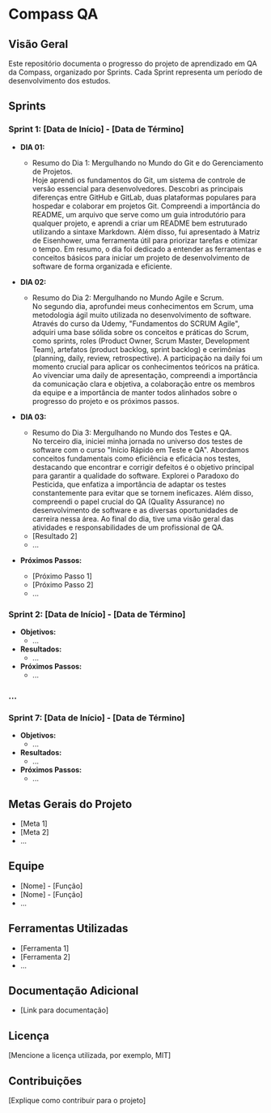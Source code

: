 # Compass QA

## Visão Geral

Este repositório documenta o progresso do projeto de aprendizado em QA da Compass, organizado por Sprints. Cada Sprint representa um período de desenvolvimento dos estudos.

## Sprints

### Sprint 1: [Data de Início] - [Data de Término]

* **DIA 01:**
    * Resumo do Dia 1: Mergulhando no Mundo do Git e do Gerenciamento de Projetos.<br> 
Hoje aprendi os fundamentos do Git, um sistema de controle de versão essencial para desenvolvedores. Descobri as principais diferenças entre GitHub e GitLab, duas plataformas populares para hospedar e colaborar em projetos Git. Compreendi a importância do README, um arquivo que serve como um guia introdutório para qualquer projeto, e aprendi a criar um README bem estruturado utilizando a sintaxe Markdown. Além disso, fui apresentado à Matriz de Eisenhower, uma ferramenta útil para priorizar tarefas e otimizar o tempo.
Em resumo, o dia foi dedicado a entender as ferramentas e conceitos básicos para iniciar um projeto de desenvolvimento de software de forma organizada e eficiente.
    
* **DIA 02:**
    * Resumo do Dia 2: Mergulhando no Mundo Agile e Scrum.<br>
No segundo dia, aprofundei meus conhecimentos em Scrum, uma metodologia ágil muito utilizada no desenvolvimento de software. Através do curso da Udemy, "Fundamentos do SCRUM Agile", adquiri uma base sólida sobre os conceitos e práticas do Scrum, como sprints, roles (Product Owner, Scrum Master, Development Team), artefatos (product backlog, sprint backlog) e cerimônias (planning, daily, review, retrospective).
A participação na daily foi um momento crucial para aplicar os conhecimentos teóricos na prática. Ao vivenciar uma daily de apresentação, compreendi a importância da comunicação clara e objetiva, a colaboração entre os membros da equipe e a importância de manter todos alinhados sobre o progresso do projeto e os próximos passos.

* **DIA 03:**
    * Resumo do Dia 3: Mergulhando no Mundo dos Testes e QA.<BR>
No terceiro dia, iniciei minha jornada no universo dos testes de software com o curso "Início Rápido em Teste e QA". Abordamos conceitos fundamentais como eficiência e eficácia nos testes, destacando que encontrar e corrigir defeitos é o objetivo principal para garantir a qualidade do software. Explorei o Paradoxo do Pesticida, que enfatiza a importância de adaptar os testes constantemente para evitar que se tornem ineficazes. Além disso, compreendi o papel crucial do QA (Quality Assurance) no desenvolvimento de software e as diversas oportunidades de carreira nessa área. Ao final do dia, tive uma visão geral das atividades e responsabilidades de um profissional de QA.
    * [Resultado 2]
    * ...
* **Próximos Passos:**
    * [Próximo Passo 1]
    * [Próximo Passo 2]
    * ...

### Sprint 2: [Data de Início] - [Data de Término]

* **Objetivos:**
    * ...
* **Resultados:**
    * ...
* **Próximos Passos:**
    * ...

### ...

### Sprint 7: [Data de Início] - [Data de Término]

* **Objetivos:**
    * ...
* **Resultados:**
    * ...
* **Próximos Passos:**
    * ...

## Metas Gerais do Projeto

* [Meta 1]
* [Meta 2]
* ...

## Equipe

* [Nome] - [Função]
* [Nome] - [Função]
* ...

## Ferramentas Utilizadas

* [Ferramenta 1]
* [Ferramenta 2]
* ...

## Documentação Adicional

* [Link para documentação]

## Licença

[Mencione a licença utilizada, por exemplo, MIT]

## Contribuições

[Explique como contribuir para o projeto]
